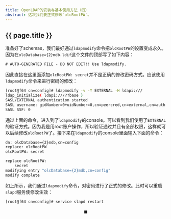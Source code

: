 ```yaml
---
title: OpenLDAP的安装与基本使用方法（四）
abstract: 这次我们要正式修改`olcRootPW`。
---
```


## {{ page.title }}

准备好了schemas，我们最好通过`ldapmodify`命令把`olcRootPW`的设置变成永久。因为在`olcDatabase={2}mdb.ldif`这个文件的顶部写了如下内容：

```txt
# AUTO-GENERATED FILE - DO NOT EDIT!! Use ldapmodify.
```

因此直接在这里面添加`olcRootPW: secret`并不是正确的修改密码方式。应该使用`ldapmodify`命令来进行密码的修改：

```bash
[root@f64 cn=config]# ldapmodify -v -Y EXTERNAL -H ldapi:///
ldap_initialize( ldapi:///??base )
SASL/EXTERNAL authentication started
SASL username: gidNumber=0+uidNumber=0,cn=peercred,cn=external,cn=auth
SASL SSF: 0
```

通过上面的命令，进入到了`ldapmodify`的console。可以看到我们使用了`EXTERNAL`的验证方式。因为我是用root账户操作，所以验证通过并且有全部权限，这样就可以后续修改`oldRootPW`了。接下来在`ldapmodify`的console里面输入下面的命令：

```bash
dn: olcDatabase={2}mdb,cn=config
replace: olcRootPW
olcRootPW: secret

replace olcRootPW:
	secret
modifying entry "olcDatabase={2}mdb,cn=config"
modify complete
```

如上所示，我们通过`ldapmodify`命令，对密码进行了正式的修改。此时可以重启`slapd`服务使修改生效：

```bash
[root@f64 cn=config]# service slapd restart
```

$$\blacksquare$$
